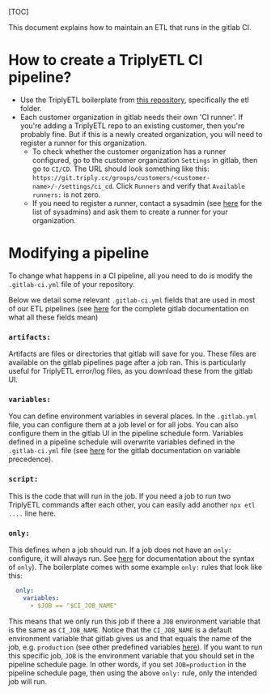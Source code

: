 [TOC]

This document explains how to maintain an ETL that runs in the gitlab CI.

# How to create a TriplyETL CI pipeline?

- Use the TriplyETL boilerplate from [this repository](https://git.triply.cc/triply/boilerplates), specifically the etl folder.
- Each customer organization in gitlab needs their own 'CI runner'. If you're adding a TriplyETL repo to an existing customer, then you're probably fine. But if this is a newly created organization, you will need to register a runner for this organization.
  - To check whether the customer organization has a runner configured, go to the customer organization `Settings` in gitlab, then go to `CI/CD`. The URL should look something like this: `https://git.triply.cc/groups/customers/<customer-name>/-/settings/ci_cd`. Click `Runners` and verify that `Available runners:` is not zero.
  - If you need to register a runner, contact a sysadmin (see [here](https://git.triply.cc/triply/documentation/-/wikis/pages/server-calamities/index#for-triply-members) for the list of sysadmins) and ask them to create a runner for your organization.

# Modifying a pipeline

To change what happens in a CI pipeline, all you need to do is modify the `.gitlab-ci.yml` file of your repository.

Below we detail some relevant `.gitlab-ci.yml` fields that are used in most of our ETL pipelines (see [here](https://docs.gitlab.com/ee/ci/yaml/) for the complete gitlab documentation on what all these fields mean)

### `artifacts:`
Artifacts are files or directories that gitlab will save for you. These files are available on the gitlab pipelines page after a job ran. This is particularly useful for TriplyETL error/log files, as you download these from the gitlab UI.

### `variables:`
You can define environment variables in several places. In the `.gitlab.yml` file, you can configure them at a job level or for all jobs. You can also configure them in the gitlab UI in the pipeline schedule form. Variables defined in a pipeline schedule will overwrite variables defined in the `.gitlab-ci.yml` file (see [here](https://docs.gitlab.com/ee/ci/variables/index.html#cicd-variable-precedence) for the gitlab documentation on variable precedence).

### `script:`
This is the code that will run in the job. If you need a job to run two TriplyETL commands after each other, you can easily add another `npx etl ....` line here.

### `only:`
This defines *when* a job should run. If a job does not have an `only:` configure, it will always run. See [here](https://docs.gitlab.com/ee/ci/yaml/#only--except) for documentation about the syntax of `only`). The boilerplate comes with some example `only:` rules that look like this:
```yml
  only:
    variables:
      - $JOB == "$CI_JOB_NAME"
```
This means that we only run this job if there a `JOB` environment variable that is the same as `CI_JOB_NAME`. Notice that the `CI_JOB_NAME` is a default environment variable that gitlab gives us and that equals the name of the job, e.g. `production` (see other predefined variables [here](https://docs.gitlab.com/ee/ci/variables/predefined_variables.html)). If you want to run this specific job, `JOB` is the environment variable that you should set in the pipeline schedule page. In other words, if you set `JOB=production` in the pipeline schedule page, then using the above `only:` rule, only the intended job will run.
